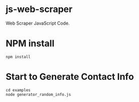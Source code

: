 # js-web-scraper
Web Scraper JavaScript Code.
# NPM install
```
npm install
```
# Start to Generate Contact Info
```
cd examples
node generator_random_info.js
```